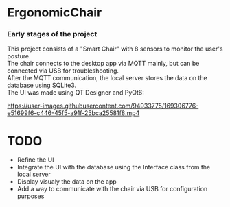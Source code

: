 # ErgonomicChair
### Early stages of the project

This project consists of a "Smart Chair" with 8 sensors to monitor the user's posture.  
The chair connects to the desktop app via MQTT mainly, but can be connected via USB for troubleshooting.  
After the MQTT communication, the local server stores the data on the database using SQLite3.  
The UI was made using QT Designer and PyQt6:  


https://user-images.githubusercontent.com/94933775/169306776-e51699f6-c446-45f5-a91f-25bca25581f8.mp4


# TODO
- Refine the UI
- Integrate the UI with the database using the Interface class from the local server
- Display visualy the data on the app
- Add a way to communicate with the chair via USB for configuration purposes
